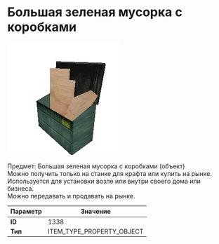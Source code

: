 # Большая зеленая мусорка с коробками

![Item Image](../img/1338.webp?raw=true)

Предмет: Большая зеленая мусорка с коробками (объект)<br>Можно получить только на станке для крафта или купить на рынке.<br>Используется для установки возле или внутри своего дома или бизнеса.<br>Можно передавать и продавать на рынке.


| Параметр | Значение |
|----------|----------|
| **ID** | 1338 |
| **Тип** | ITEM_TYPE_PROPERTY_OBJECT |

